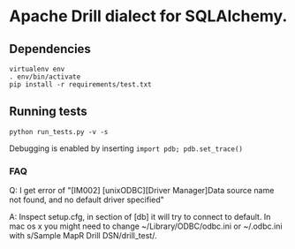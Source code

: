 # Apache Drill dialect for SQLAlchemy.

## Dependencies
```
virtualenv env
. env/bin/activate
pip install -r requirements/test.txt
```

## Running tests
```
python run_tests.py -v -s
```

Debugging is enabled by inserting ```import pdb; pdb.set_trace()```


### FAQ

Q: I get error of "[IM002] [unixODBC][Driver Manager]Data source name not found, and no default driver specified"

A: Inspect setup.cfg, in section of [db] it will try to connect to default. 
In mac os x you might need to change ~/Library/ODBC/odbc.ini or ~/.odbc.ini with s/Sample MapR Drill DSN/drill_test/.
